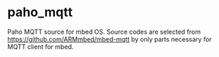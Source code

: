 # paho_mqtt

Paho MQTT source for mbed OS.
Source codes are selected from https://github.com/ARMmbed/mbed-mqtt by only parts necessary for MQTT client for mbed.